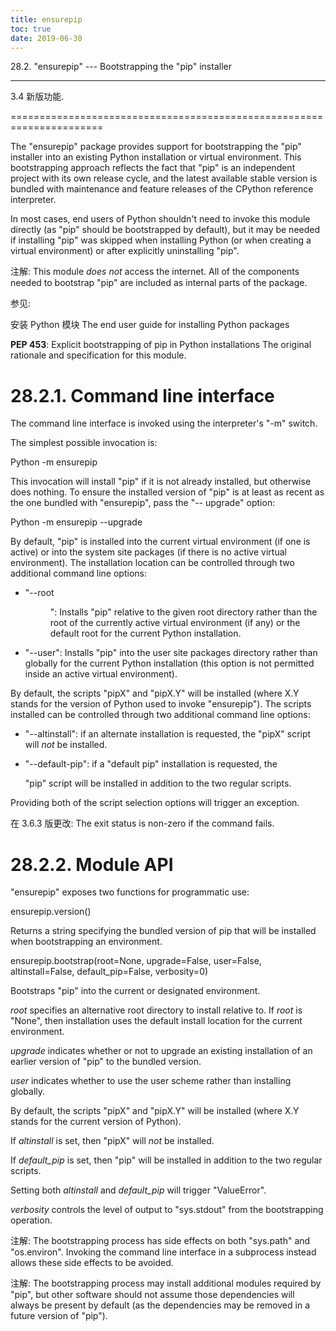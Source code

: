 ```yaml
---
title: ensurepip
toc: true
date: 2019-06-30
---
```

28.2. "ensurepip" --- Bootstrapping the "pip" installer
*******************************************************

3.4 新版功能.

======================================================================

The "ensurepip" package provides support for bootstrapping the "pip"
installer into an existing Python installation or virtual environment.
This bootstrapping approach reflects the fact that "pip" is an
independent project with its own release cycle, and the latest
available stable version is bundled with maintenance and feature
releases of the CPython reference interpreter.

In most cases, end users of Python shouldn't need to invoke this
module directly (as "pip" should be bootstrapped by default), but it
may be needed if installing "pip" was skipped when installing Python
(or when creating a virtual environment) or after explicitly
uninstalling "pip".

注解: This module *does not* access the internet. All of the
  components needed to bootstrap "pip" are included as internal parts
  of the package.

参见:

  安装 Python 模块
     The end user guide for installing Python packages

  **PEP 453**: Explicit bootstrapping of pip in Python installations
     The original rationale and specification for this module.


28.2.1. Command line interface
==============================

The command line interface is invoked using the interpreter's "-m"
switch.

The simplest possible invocation is:

   Python -m ensurepip

This invocation will install "pip" if it is not already installed, but
otherwise does nothing. To ensure the installed version of "pip" is at
least as recent as the one bundled with "ensurepip", pass the "--
upgrade" option:

   Python -m ensurepip --upgrade

By default, "pip" is installed into the current virtual environment
(if one is active) or into the system site packages (if there is no
active virtual environment). The installation location can be
controlled through two additional command line options:

* "--root <dir>": Installs "pip" relative to the given root
  directory rather than the root of the currently active virtual
  environment (if any) or the default root for the current Python
  installation.

* "--user": Installs "pip" into the user site packages directory
  rather than globally for the current Python installation (this
  option is not permitted inside an active virtual environment).

By default, the scripts "pipX" and "pipX.Y" will be installed (where
X.Y stands for the version of Python used to invoke "ensurepip"). The
scripts installed can be controlled through two additional command
line options:

* "--altinstall": if an alternate installation is requested, the
  "pipX" script will *not* be installed.

* "--default-pip": if a "default pip" installation is requested, the

     "pip" script will be installed in addition to the two regular
     scripts.

Providing both of the script selection options will trigger an
exception.

在 3.6.3 版更改: The exit status is non-zero if the command fails.


28.2.2. Module API
==================

"ensurepip" exposes two functions for programmatic use:

ensurepip.version()

   Returns a string specifying the bundled version of pip that will be
   installed when bootstrapping an environment.

ensurepip.bootstrap(root=None, upgrade=False, user=False, altinstall=False, default_pip=False, verbosity=0)

   Bootstraps "pip" into the current or designated environment.

   *root* specifies an alternative root directory to install relative
   to. If *root* is "None", then installation uses the default install
   location for the current environment.

   *upgrade* indicates whether or not to upgrade an existing
   installation of an earlier version of "pip" to the bundled version.

   *user* indicates whether to use the user scheme rather than
   installing globally.

   By default, the scripts "pipX" and "pipX.Y" will be installed
   (where X.Y stands for the current version of Python).

   If *altinstall* is set, then "pipX" will *not* be installed.

   If *default_pip* is set, then "pip" will be installed in addition
   to the two regular scripts.

   Setting both *altinstall* and *default_pip* will trigger
   "ValueError".

   *verbosity* controls the level of output to "sys.stdout" from the
   bootstrapping operation.

   注解: The bootstrapping process has side effects on both
     "sys.path" and "os.environ". Invoking the command line interface
     in a subprocess instead allows these side effects to be avoided.

   注解: The bootstrapping process may install additional modules
     required by "pip", but other software should not assume those
     dependencies will always be present by default (as the
     dependencies may be removed in a future version of "pip").
